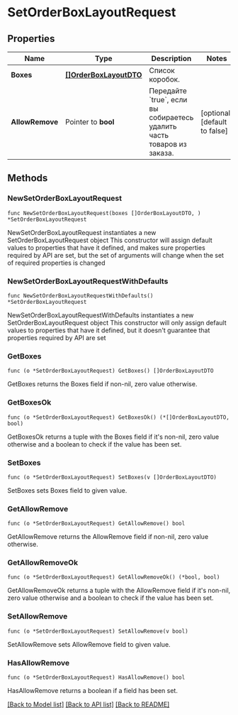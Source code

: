 # SetOrderBoxLayoutRequest

## Properties

Name | Type | Description | Notes
------------ | ------------- | ------------- | -------------
**Boxes** | [**[]OrderBoxLayoutDTO**](OrderBoxLayoutDTO.md) | Список коробок. | 
**AllowRemove** | Pointer to **bool** | Передайте &#x60;true&#x60;, если вы собираетесь удалить часть товаров из заказа. | [optional] [default to false]

## Methods

### NewSetOrderBoxLayoutRequest

`func NewSetOrderBoxLayoutRequest(boxes []OrderBoxLayoutDTO, ) *SetOrderBoxLayoutRequest`

NewSetOrderBoxLayoutRequest instantiates a new SetOrderBoxLayoutRequest object
This constructor will assign default values to properties that have it defined,
and makes sure properties required by API are set, but the set of arguments
will change when the set of required properties is changed

### NewSetOrderBoxLayoutRequestWithDefaults

`func NewSetOrderBoxLayoutRequestWithDefaults() *SetOrderBoxLayoutRequest`

NewSetOrderBoxLayoutRequestWithDefaults instantiates a new SetOrderBoxLayoutRequest object
This constructor will only assign default values to properties that have it defined,
but it doesn't guarantee that properties required by API are set

### GetBoxes

`func (o *SetOrderBoxLayoutRequest) GetBoxes() []OrderBoxLayoutDTO`

GetBoxes returns the Boxes field if non-nil, zero value otherwise.

### GetBoxesOk

`func (o *SetOrderBoxLayoutRequest) GetBoxesOk() (*[]OrderBoxLayoutDTO, bool)`

GetBoxesOk returns a tuple with the Boxes field if it's non-nil, zero value otherwise
and a boolean to check if the value has been set.

### SetBoxes

`func (o *SetOrderBoxLayoutRequest) SetBoxes(v []OrderBoxLayoutDTO)`

SetBoxes sets Boxes field to given value.


### GetAllowRemove

`func (o *SetOrderBoxLayoutRequest) GetAllowRemove() bool`

GetAllowRemove returns the AllowRemove field if non-nil, zero value otherwise.

### GetAllowRemoveOk

`func (o *SetOrderBoxLayoutRequest) GetAllowRemoveOk() (*bool, bool)`

GetAllowRemoveOk returns a tuple with the AllowRemove field if it's non-nil, zero value otherwise
and a boolean to check if the value has been set.

### SetAllowRemove

`func (o *SetOrderBoxLayoutRequest) SetAllowRemove(v bool)`

SetAllowRemove sets AllowRemove field to given value.

### HasAllowRemove

`func (o *SetOrderBoxLayoutRequest) HasAllowRemove() bool`

HasAllowRemove returns a boolean if a field has been set.


[[Back to Model list]](../README.md#documentation-for-models) [[Back to API list]](../README.md#documentation-for-api-endpoints) [[Back to README]](../README.md)


